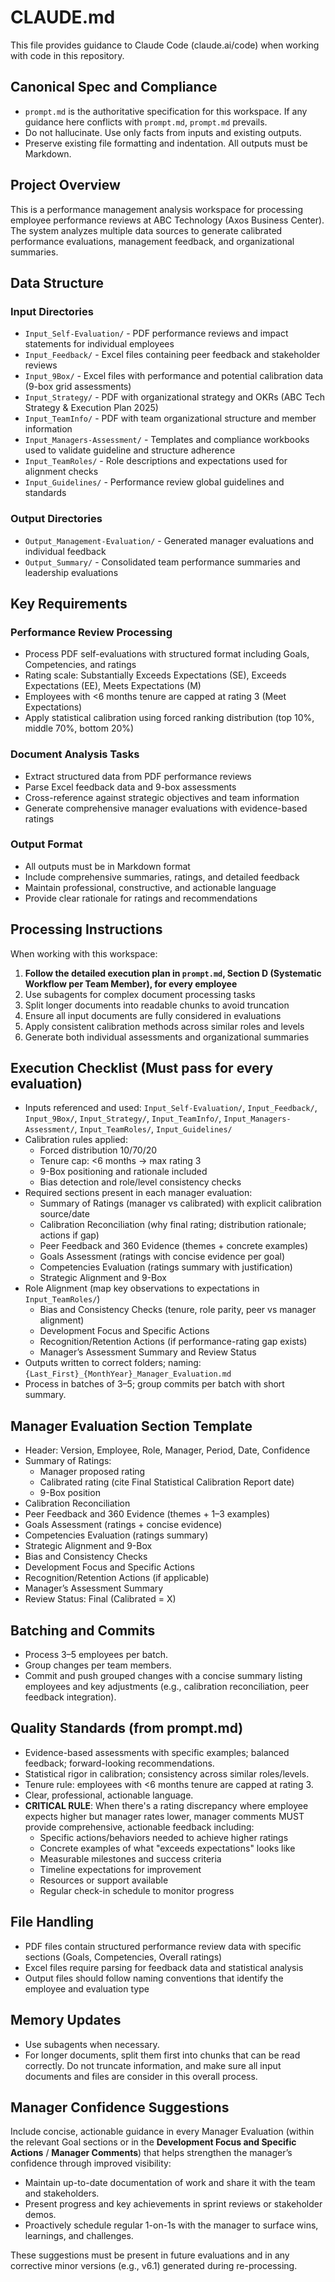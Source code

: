 # CLAUDE.md

This file provides guidance to Claude Code (claude.ai/code) when working with code in this repository.

## Canonical Spec and Compliance

- `prompt.md` is the authoritative specification for this workspace. If any guidance here conflicts with `prompt.md`, `prompt.md` prevails.
- Do not hallucinate. Use only facts from inputs and existing outputs.
- Preserve existing file formatting and indentation. All outputs must be Markdown.

## Project Overview

This is a performance management analysis workspace for processing employee performance reviews at ABC Technology (Axos Business Center). The system analyzes multiple data sources to generate calibrated performance evaluations, management feedback, and organizational summaries.

## Data Structure

### Input Directories
- `Input_Self-Evaluation/` - PDF performance reviews and impact statements for individual employees
- `Input_Feedback/` - Excel files containing peer feedback and stakeholder reviews
- `Input_9Box/` - Excel files with performance and potential calibration data (9-box grid assessments)
- `Input_Strategy/` - PDF with organizational strategy and OKRs (ABC Tech Strategy & Execution Plan 2025)
- `Input_TeamInfo/` - PDF with team organizational structure and member information
 - `Input_Managers-Assessment/` - Templates and compliance workbooks used to validate guideline and structure adherence
 - `Input_TeamRoles/` - Role descriptions and expectations used for alignment checks
 - `Input_Guidelines/` - Performance review global guidelines and standards

### Output Directories
- `Output_Management-Evaluation/` - Generated manager evaluations and individual feedback
- `Output_Summary/` - Consolidated team performance summaries and leadership evaluations

## Key Requirements

### Performance Review Processing
- Process PDF self-evaluations with structured format including Goals, Competencies, and ratings
- Rating scale: Substantially Exceeds Expectations (SE), Exceeds Expectations (EE), Meets Expectations (M)
- Employees with <6 months tenure are capped at rating 3 (Meet Expectations)
- Apply statistical calibration using forced ranking distribution (top 10%, middle 70%, bottom 20%)

### Document Analysis Tasks
- Extract structured data from PDF performance reviews
- Parse Excel feedback data and 9-box assessments
- Cross-reference against strategic objectives and team information
- Generate comprehensive manager evaluations with evidence-based ratings

### Output Format
- All outputs must be in Markdown format
- Include comprehensive summaries, ratings, and detailed feedback
- Maintain professional, constructive, and actionable language
- Provide clear rationale for ratings and recommendations

## Processing Instructions

When working with this workspace:
1. **Follow the detailed execution plan in `prompt.md`, Section D (Systematic Workflow per Team Member), for every employee**
2. Use subagents for complex document processing tasks
3. Split longer documents into readable chunks to avoid truncation
4. Ensure all input documents are fully considered in evaluations
5. Apply consistent calibration methods across similar roles and levels
6. Generate both individual assessments and organizational summaries

## Execution Checklist (Must pass for every evaluation)

- Inputs referenced and used: `Input_Self-Evaluation/`, `Input_Feedback/`, `Input_9Box/`, `Input_Strategy/`, `Input_TeamInfo/`, `Input_Managers-Assessment/`, `Input_TeamRoles/`, `Input_Guidelines/`
- Calibration rules applied:
  - Forced distribution 10/70/20
  - Tenure cap: <6 months → max rating 3
  - 9-Box positioning and rationale included
  - Bias detection and role/level consistency checks
- Required sections present in each manager evaluation:
  - Summary of Ratings (manager vs calibrated) with explicit calibration source/date
  - Calibration Reconciliation (why final rating; distribution rationale; actions if gap)
  - Peer Feedback and 360 Evidence (themes + concrete examples)
  - Goals Assessment (ratings with concise evidence per goal)
  - Competencies Evaluation (ratings summary with justification)
  - Strategic Alignment and 9-Box
- Role Alignment (map key observations to expectations in `Input_TeamRoles/`)
  - Bias and Consistency Checks (tenure, role parity, peer vs manager alignment)
  - Development Focus and Specific Actions
  - Recognition/Retention Actions (if performance-rating gap exists)
  - Manager’s Assessment Summary and Review Status
- Outputs written to correct folders; naming: `{Last_First}_{MonthYear}_Manager_Evaluation.md`
- Process in batches of 3–5; group commits per batch with short summary.

## Manager Evaluation Section Template

- Header: Version, Employee, Role, Manager, Period, Date, Confidence
- Summary of Ratings:
  - Manager proposed rating
  - Calibrated rating (cite Final Statistical Calibration Report date)
  - 9-Box position
- Calibration Reconciliation
- Peer Feedback and 360 Evidence (themes + 1–3 examples)
- Goals Assessment (ratings + concise evidence)
- Competencies Evaluation (ratings summary)
- Strategic Alignment and 9-Box
- Bias and Consistency Checks
- Development Focus and Specific Actions
- Recognition/Retention Actions (if applicable)
- Manager’s Assessment Summary
- Review Status: Final (Calibrated = X)

## Batching and Commits

- Process 3–5 employees per batch.
- Group changes per team members.
- Commit and push grouped changes with a concise summary listing employees and key adjustments (e.g., calibration reconciliation, peer feedback integration).

## Quality Standards (from prompt.md)

- Evidence-based assessments with specific examples; balanced feedback; forward-looking recommendations.
- Statistical rigor in calibration; consistency across similar roles/levels.
- Tenure rule: employees with <6 months tenure are capped at rating 3.
- Clear, professional, actionable language.
- **CRITICAL RULE**: When there's a rating discrepancy where employee expects higher but manager rates lower, manager comments MUST provide comprehensive, actionable feedback including:
  - Specific actions/behaviors needed to achieve higher ratings
  - Concrete examples of what "exceeds expectations" looks like
  - Measurable milestones and success criteria
  - Timeline expectations for improvement
  - Resources or support available
  - Regular check-in schedule to monitor progress

## File Handling

- PDF files contain structured performance review data with specific sections (Goals, Competencies, Overall ratings)
- Excel files require parsing for feedback data and statistical analysis
- Output files should follow naming conventions that identify the employee and evaluation type

## Memory Updates

- Use subagents when necessary.
- For longer documents, split them first into chunks that can be read correctly. Do not truncate information, and make sure all input documents and files are consider in this overall process.

## Manager Confidence Suggestions

Include concise, actionable guidance in every Manager Evaluation (within the relevant Goal sections or in the **Development Focus and Specific Actions** / **Manager Comments**) that helps strengthen the manager’s confidence through improved visibility:

- Maintain up-to-date documentation of work and share it with the team and stakeholders.
- Present progress and key achievements in sprint reviews or stakeholder demos.
- Proactively schedule regular 1-on-1s with the manager to surface wins, learnings, and challenges.

These suggestions must be present in future evaluations and in any corrective minor versions (e.g., v6.1) generated during re-processing.